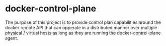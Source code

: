 docker-control-plane
====================

The purpose of this project is to provide control plan capabilities around the docker remote API that can opperate in a distributed manner over multiple physical / virtual hosts as long as they are running the docker-control-plane agent.



